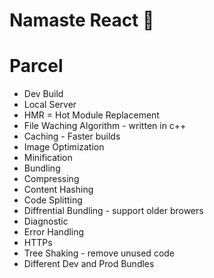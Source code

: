 # Namaste React 🚀

# Parcel

- Dev Build
- Local Server
- HMR = Hot Module Replacement
- File Waching Algorithm - written in c++
- Caching - Faster builds
- Image Optimization
- Minification
- Bundling
- Compressing
- Content Hashing
- Code Splitting
- Diffrential Bundling - support older browers
- Diagnostic
- Error Handling
- HTTPs
- Tree Shaking - remove unused code
- Different Dev and Prod Bundles
